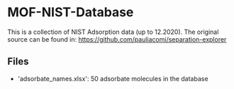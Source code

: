 # MOF-NIST-Database

This is a collection of NIST Adsorption data (up to 12.2020). The original source can be found in: https://github.com/pauliacomi/separation-explorer

## Files
* 'adsorbate_names.xlsx': 50 adsorbate molecules in the database
